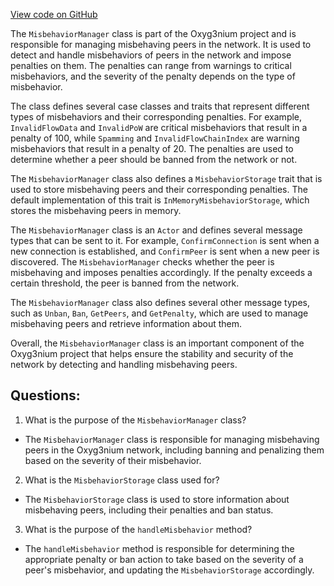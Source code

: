 [View code on GitHub](https://github.com/oxyg3nium/oxyg3nium/flow/src/main/scala/org/oxyg3nium/flow/network/broker/MisbehaviorManager.scala)

The `MisbehaviorManager` class is part of the Oxyg3nium project and is responsible for managing misbehaving peers in the network. It is used to detect and handle misbehaviors of peers in the network and impose penalties on them. The penalties can range from warnings to critical misbehaviors, and the severity of the penalty depends on the type of misbehavior.

The class defines several case classes and traits that represent different types of misbehaviors and their corresponding penalties. For example, `InvalidFlowData` and `InvalidPoW` are critical misbehaviors that result in a penalty of 100, while `Spamming` and `InvalidFlowChainIndex` are warning misbehaviors that result in a penalty of 20. The penalties are used to determine whether a peer should be banned from the network or not.

The `MisbehaviorManager` class also defines a `MisbehaviorStorage` trait that is used to store misbehaving peers and their corresponding penalties. The default implementation of this trait is `InMemoryMisbehaviorStorage`, which stores the misbehaving peers in memory.

The `MisbehaviorManager` class is an `Actor` and defines several message types that can be sent to it. For example, `ConfirmConnection` is sent when a new connection is established, and `ConfirmPeer` is sent when a new peer is discovered. The `MisbehaviorManager` checks whether the peer is misbehaving and imposes penalties accordingly. If the penalty exceeds a certain threshold, the peer is banned from the network.

The `MisbehaviorManager` class also defines several other message types, such as `Unban`, `Ban`, `GetPeers`, and `GetPenalty`, which are used to manage misbehaving peers and retrieve information about them.

Overall, the `MisbehaviorManager` class is an important component of the Oxyg3nium project that helps ensure the stability and security of the network by detecting and handling misbehaving peers.
## Questions: 
 1. What is the purpose of the `MisbehaviorManager` class?
- The `MisbehaviorManager` class is responsible for managing misbehaving peers in the Oxyg3nium network, including banning and penalizing them based on the severity of their misbehavior.

2. What is the `MisbehaviorStorage` class used for?
- The `MisbehaviorStorage` class is used to store information about misbehaving peers, including their penalties and ban status.

3. What is the purpose of the `handleMisbehavior` method?
- The `handleMisbehavior` method is responsible for determining the appropriate penalty or ban action to take based on the severity of a peer's misbehavior, and updating the `MisbehaviorStorage` accordingly.